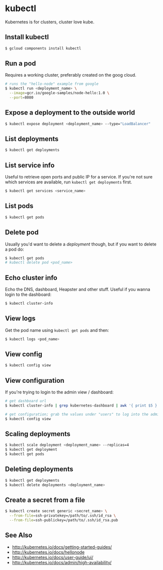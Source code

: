# kubectl
Kubernetes is for clusters, cluster love kube.

## Install kubectl
```sh
$ gcloud components install kubectl
```

## Run a pod
Requires a working cluster, preferably created on the goog cloud.
```sh
# runs the "hello-node" example from google
$ kubectl run <deployment_name> \
  --image=gcr.io/google-samples/node-hello:1.0 \
  --port=8080
```

## Expose a deployment to the outside world
```sh
$ kubectl expose deployment <deployment_name> --type="LoadBalancer"
```

## List deployments
```sh
$ kubectl get deployments
```

## List service info
Useful to retrieve open ports and public IP for a service. If you're not sure
which services are available, run `kubectl get deployments` first.
```sh
$ kubectl get services <service_name>
```

## List pods
```sh
$ kubectl get pods
```

## Delete pod
Usually you'd want to delete a _deployment_ though, but if you want to delete a
pod do:
```sh
$ kubectl get pods
# kubectl delete pod <pod_name>
```

## Echo cluster info
Echo the DNS, dashboard, Heapster and other stuff. Useful if you wanna login to
the dashboard:
```sh
$ kubectl cluster-info
```

## View logs
Get the pod name using `kubectl get pods` and then:
```sh
$ kubectl logs <pod_name>
```

## View config
```sh
$ kubectl config view
```

## View configuration
If you're trying to login to the admin view / dashboard:
```sh
# get dashboard url
$ kubectl cluster-info | grep kubernetes-dashboard | awk '{ print $5 }'

# get configuration; grab the values under "users" to log into the admin UI
$ kubectl config view
```

## Scaling deployments
```sh
$ kubectl scale deployment <deployment_name> --replicas=4
$ kubectl get deployment
$ kubectl get pods
```

## Deleting deployments
```sh
$ kubectl get deployments
$ kubectl delete deployments <deployment_name>
```

## Create a secret from a file
```sh
$ kubectl create secret generic <secret_name> \
  --from-file=ssh-privatekey=/path/to/.ssh/id_rsa \
  --from-file=ssh-publickey=/path/to/.ssh/id_rsa.pub
```

## See Also
- http://kubernetes.io/docs/getting-started-guides/
- http://kubernetes.io/docs/hellonode
- http://kubernetes.io/docs/user-guide/ui/
- http://kubernetes.io/docs/admin/high-availability/
